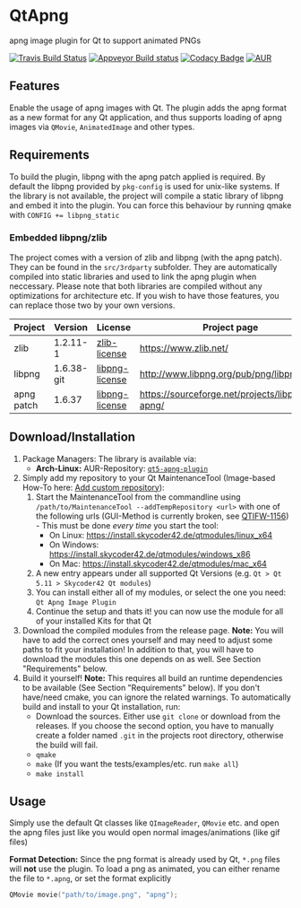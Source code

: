 # QtApng
apng image plugin for Qt to support animated PNGs

[![Travis Build Status](https://travis-ci.org/Skycoder42/QtApng.svg?branch=master)](https://travis-ci.org/Skycoder42/QtApng)
[![Appveyor Build status](https://ci.appveyor.com/api/projects/status/gdfl5n2kblw6x0fu?svg=true)](https://ci.appveyor.com/project/Skycoder42/qtapng)
[![Codacy Badge](https://api.codacy.com/project/badge/Grade/c2a4d6813a07497784580e79475a314e)](https://www.codacy.com/app/Skycoder42/QtApng)
[![AUR](https://img.shields.io/aur/version/qt5-apng-plugin.svg)](https://aur.archlinux.org/pkgbase/qt5-apng-plugin/)

## Features
Enable the usage of apng images with Qt. The plugin adds the apng format as a new format for any Qt application, and thus supports loading of apng images via `QMovie`, `AnimatedImage` and other types.

## Requirements
To build the plugin, libpng with the apng patch applied is required. By default the libpng provided by `pkg-config` is used for unix-like systems. If the library is not available, the project will compile a static library of libpng and embed it into the plugin. You can force this behaviour by running qmake with `CONFIG += libpng_static`

### Embedded libpng/zlib
The project comes with a version of zlib and libpng (with the apng patch). They can be found in the `src/3rdparty` subfolder. They are automatically compiled into static libraries and used to link the apng plugin when neccessary. Please note that both libraries are compiled without any optimizations for architecture etc. If you wish to have those features, you can replace those two by your own versions.

 Project	| Version	| License																	| Project page
------------|-----------|---------------------------------------------------------------------------|--------------
 zlib		| 1.2.11-1	| [zlib-license](https://www.zlib.net/zlib_license.html)					| https://www.zlib.net/
 libpng		| 1.6.38-git	| [libpng-license](http://www.libpng.org/pub/png/src/libpng-LICENSE.txt)	| http://www.libpng.org/pub/png/libpng.html
 apng patch	| 1.6.37	| [libpng-license](http://www.libpng.org/pub/png/src/libpng-LICENSE.txt)	| https://sourceforge.net/projects/libpng-apng/

## Download/Installation
1. Package Managers: The library is available via:
	- **Arch-Linux:** AUR-Repository: [`qt5-apng-plugin`](https://aur.archlinux.org/pkgbase/qt5-apng-plugin/)
2. Simply add my repository to your Qt MaintenanceTool (Image-based How-To here: [Add custom repository](https://github.com/Skycoder42/QtModules/blob/master/README.md#add-my-repositories-to-qt-maintenancetool)):
	1. Start the MaintenanceTool from the commandline using `/path/to/MaintenanceTool --addTempRepository <url>` with one of the following urls (GUI-Method is currently broken, see [QTIFW-1156](https://bugreports.qt.io/browse/QTIFW-1156)) - This must be done *every time* you start the tool:
		- On Linux: https://install.skycoder42.de/qtmodules/linux_x64
		- On Windows: https://install.skycoder42.de/qtmodules/windows_x86
		- On Mac: https://install.skycoder42.de/qtmodules/mac_x64
	2. A new entry appears under all supported Qt Versions (e.g. `Qt > Qt 5.11 > Skycoder42 Qt modules`)
	3. You can install either all of my modules, or select the one you need: `Qt Apng Image Plugin`
	4. Continue the setup and thats it! you can now use the module for all of your installed Kits for that Qt
3. Download the compiled modules from the release page. **Note:** You will have to add the correct ones yourself and may need to adjust some paths to fit your installation! In addition to that, you will have to download the modules this one depends on as well. See Section "Requirements" below.
4. Build it yourself! **Note:** This requires all build an runtime dependencies to be available (See Section "Requirements" below). If you don't have/need cmake, you can ignore the related warnings. To automatically build and install to your Qt installation, run:
	- Download the sources. Either use `git clone` or download from the releases. If you choose the second option, you have to manually create a folder named `.git` in the projects root directory, otherwise the build will fail.
	- `qmake`
	- `make` (If you want the tests/examples/etc. run `make all`)
	- `make install`

## Usage
Simply use the default Qt classes like `QImageReader`, `QMovie` etc. and open the apng files just like you would open normal images/animations (like gif files)

**Format Detection:**
Since the png format is already used by Qt, `*.png` files will **not** use the plugin. To load a png as animated, you can either rename the file to `*.apng`, or set the format explicitly

```cpp
QMovie movie("path/to/image.png", "apng");
```
